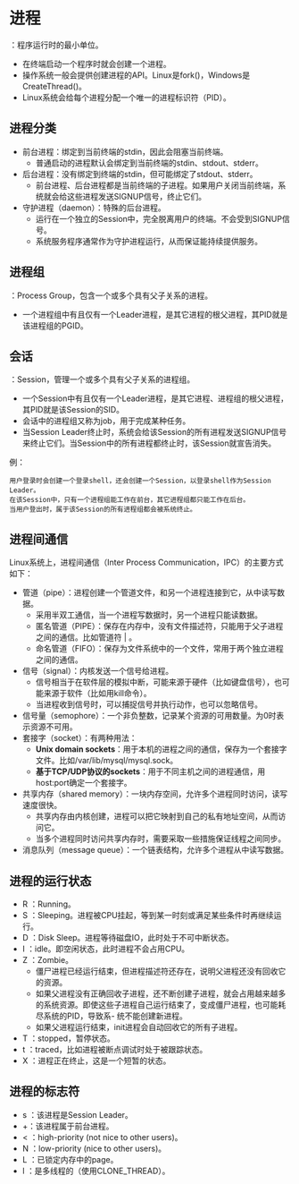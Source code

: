 # 进程

：程序运行时的最小单位。

- 在终端启动一个程序时就会创建一个进程。
- 操作系统一般会提供创建进程的API。Linux是fork()，Windows是CreateThread()。
- Linux系统会给每个进程分配一个唯一的进程标识符（PID）。

## 进程分类

- 前台进程：绑定到当前终端的stdin，因此会阻塞当前终端。
  - 普通启动的进程默认会绑定到当前终端的stdin、stdout、stderr。
- 后台进程：没有绑定到终端的stdin，但可能绑定了stdout、stderr。
  - 前台进程、后台进程都是当前终端的子进程。如果用户关闭当前终端，系统就会给这些进程发送SIGNUP信号，终止它们。
- 守护进程（daemon）：特殊的后台进程。
  - 运行在一个独立的Session中，完全脱离用户的终端。不会受到SIGNUP信号。
  - 系统服务程序通常作为守护进程运行，从而保证能持续提供服务。

## 进程组

：Process Group，包含一个或多个具有父子关系的进程。
- 一个进程组中有且仅有一个Leader进程，是其它进程的根父进程，其PID就是该进程组的PGID。

## 会话

：Session，管理一个或多个具有父子关系的进程组。
- 一个Session中有且仅有一个Leader进程，是其它进程、进程组的根父进程，其PID就是该Session的SID。
- 会话中的进程组又称为job，用于完成某种任务。
- 当Session Leader终止时，系统会给该Session的所有进程发送SIGNUP信号来终止它们。当Session中的所有进程都终止时，该Session就宣告消失。

例：

    用户登录时会创建一个登录shell，还会创建一个Session，以登录shell作为Session Leader。
    在该Session中，只有一个进程组能工作在前台，其它进程组都只能工作在后台。
    当用户登出时，属于该Session的所有进程组都会被系统终止。

## 进程间通信

Linux系统上，进程间通信（Inter Process Communication，IPC）的主要方式如下：

- 管道（pipe）：进程创建一个管道文件，和另一个进程连接到它，从中读写数据。
  - 采用半双工通信，当一个进程写数据时，另一个进程只能读数据。
  - 匿名管道（PIPE）：保存在内存中，没有文件描述符，只能用于父子进程之间的通信。比如管道符 | 。
  - 命名管道（FIFO）：保存为文件系统中的一个文件，常用于两个独立进程之间的通信。
- 信号（signal）：内核发送一个信号给进程。
  - 信号相当于在软件层的模拟中断，可能来源于硬件（比如键盘信号），也可能来源于软件（比如用kill命令）。
  - 当进程收到信号时，可以捕捉信号并执行动作，也可以忽略信号。
- 信号量（semophore）：一个非负整数，记录某个资源的可用数量。为0时表示资源不可用。
- 套接字（socket）：有两种用法：
  - **Unix domain sockets**：用于本机的进程之间的通信，保存为一个套接字文件。比如/var/lib/mysql/mysql.sock。
  - **基于TCP/UDP协议的sockets**：用于不同主机之间的进程通信，用host:port确定一个套接字。
- 共享内存（shared memory）：一块内存空间，允许多个进程同时访问，读写速度很快。
  - 共享内存由内核创建，进程可以把它映射到自己的私有地址空间，从而访问它。
  - 当多个进程同时访问共享内存时，需要采取一些措施保证线程之间同步。
- 消息队列（message queue）：一个链表结构，允许多个进程从中读写数据。

## 进程的运行状态

- R ：Running。
- S ：Sleeping。进程被CPU挂起，等到某一时刻或满足某些条件时再继续运行。
- D ：Disk Sleep。进程等待磁盘IO，此时处于不可中断状态。
- I ：idle。即空闲状态，此时进程不会占用CPU。
- Z ：Zombie。
  - 僵尸进程已经运行结束，但进程描述符还存在，说明父进程还没有回收它的资源。
  - 如果父进程没有正确回收子进程，还不断创建子进程，就会占用越来越多的系统资源。即使这些子进程自己运行结束了，变成僵尸进程，也可能耗尽系统的PID，导致系- 统不能创建新进程。
  - 如果父进程运行结束，init进程会自动回收它的所有子进程。
- T ：stopped，暂停状态。
- t ：traced，比如进程被断点调试时处于被跟踪状态。
- X ：进程正在终止，这是一个短暂的状态。

## 进程的标志符

- s ：该进程是Session Leader。
- +：该进程属于前台进程。
- < ：high-priority (not nice to other users)。
- N ：low-priority (nice to other users)。
- L ：已锁定内存中的page。
- l ：是多线程的（使用CLONE_THREAD）。
